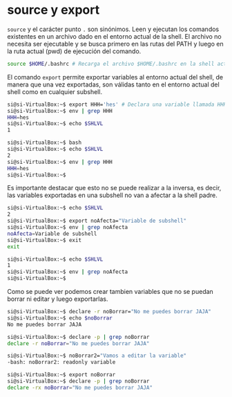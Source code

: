 # source y export

`source` y el carácter punto `.` son sinónimos. Leen y ejecutan los comandos existentes en un archivo dado en el entorno actual de la shell. El archivo no necesita ser ejecutable y se busca primero en las rutas del PATH y luego en la ruta actual (pwd) de ejecución del comando.

```bash
source $HOME/.bashrc # Recarga el archivo $HOME/.bashrc en la shell actual
```

El comando `export` permite exportar variables al entorno actual del shell, de manera que una vez exportadas, son válidas tanto en el entorno actual del shell como en cualquier subshell.

```bash
si@si-VirtualBox:~$ export HHH='hes' # Declara una variable llamada HHH con el valor 'hes' y además exporta la variable para que pueda ser reconocida en el entorno actual de la shell.
si@si-VirtualBox:~$ env | grep HHH
HHH=hes
si@si-VirtualBox:~$ echo $SHLVL
1

si@si-VirtualBox:~$ bash
si@si-VirtualBox:~$ echo $SHLVL
2
si@si-VirtualBox:~$ env | grep HHH
HHH=hes
si@si-VirtualBox:~$
```

Es importante destacar que esto no se puede realizar a la inversa, es decir, las variables exportadas en una subshell no van a afectar a la shell padre.

```bash
si@si-VirtualBox:~$ echo $SHLVL
2
si@si-VirtualBox:~$ export noAfecta="Variable de subshell"
si@si-VirtualBox:~$ env | grep noAfecta
noAfecta=Variable de subshell
si@si-VirtualBox:~$ exit
exit

si@si-VirtualBox:~$ echo $SHLVL
1
si@si-VirtualBox:~$ env | grep noAfecta
si@si-VirtualBox:~$
```

Como se puede ver podemos crear tambien variables que no se puedan borrar ni editar y luego exportarlas.

```bash
si@si-VirtualBox:~$ declare -r noBorrar="No me puedes borrar JAJA"
si@si-VirtualBox:~$ echo $noBorrar
No me puedes borrar JAJA

si@si-VirtualBox:~$ declare -p | grep noBorrar
declare -r noBorrar="No me puedes borrar JAJA"

si@si-VirtualBox:~$ noBorrar2="Vamos a editar la variable"
-bash: noBorrar2: readonly variable

si@si-VirtualBox:~$ export noBorrar
si@si-VirtualBox:~$ declare -p | grep noBorrar
declare -rx noBorrar="No me puedes borrar JAJA"
```